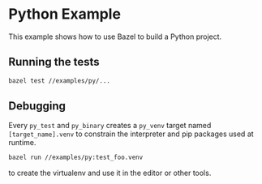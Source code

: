 # Python Example

This example shows how to use Bazel to build a Python project.

## Running the tests

```bash
bazel test //examples/py/...
```

## Debugging

Every `py_test` and `py_binary` creates a `py_venv` target named `[target_name].venv` to constrain the interpreter and pip packages used at runtime.

```bash
bazel run //examples/py:test_foo.venv
```

to create the virtualenv and use it in the editor or other tools.
